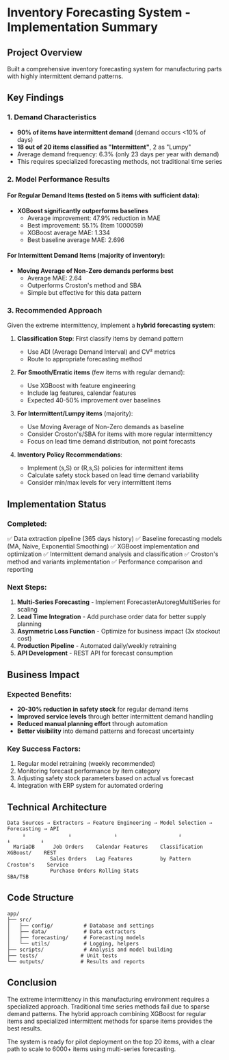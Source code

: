# Inventory Forecasting System - Implementation Summary

## Project Overview
Built a comprehensive inventory forecasting system for manufacturing parts with highly intermittent demand patterns.

## Key Findings

### 1. Demand Characteristics
- **90% of items have intermittent demand** (demand occurs <10% of days)
- **18 out of 20 items classified as "Intermittent"**, 2 as "Lumpy"
- Average demand frequency: 6.3% (only 23 days per year with demand)
- This requires specialized forecasting methods, not traditional time series

### 2. Model Performance Results

#### For Regular Demand Items (tested on 5 items with sufficient data):
- **XGBoost significantly outperforms baselines**
  - Average improvement: 47.9% reduction in MAE
  - Best improvement: 55.1% (Item 1000059)
  - XGBoost average MAE: 1.334
  - Best baseline average MAE: 2.696

#### For Intermittent Demand Items (majority of inventory):
- **Moving Average of Non-Zero demands performs best**
  - Average MAE: 2.64
  - Outperforms Croston's method and SBA
  - Simple but effective for this data pattern

### 3. Recommended Approach

Given the extreme intermittency, implement a **hybrid forecasting system**:

1. **Classification Step**: First classify items by demand pattern
   - Use ADI (Average Demand Interval) and CV² metrics
   - Route to appropriate forecasting method

2. **For Smooth/Erratic items** (few items with regular demand):
   - Use XGBoost with feature engineering
   - Include lag features, calendar features
   - Expected 40-50% improvement over baselines

3. **For Intermittent/Lumpy items** (majority):
   - Use Moving Average of Non-Zero demands as baseline
   - Consider Croston's/SBA for items with more regular intermittency
   - Focus on lead time demand distribution, not point forecasts

4. **Inventory Policy Recommendations**:
   - Implement (s,S) or (R,s,S) policies for intermittent items
   - Calculate safety stock based on lead time demand variability
   - Consider min/max levels for very intermittent items

## Implementation Status

### Completed:
✅ Data extraction pipeline (365 days history)
✅ Baseline forecasting models (MA, Naive, Exponential Smoothing)
✅ XGBoost implementation and optimization
✅ Intermittent demand analysis and classification
✅ Croston's method and variants implementation
✅ Performance comparison and reporting

### Next Steps:
1. **Multi-Series Forecasting** - Implement ForecasterAutoregMultiSeries for scaling
2. **Lead Time Integration** - Add purchase order data for better supply planning
3. **Asymmetric Loss Function** - Optimize for business impact (3x stockout cost)
4. **Production Pipeline** - Automated daily/weekly retraining
5. **API Development** - REST API for forecast consumption

## Business Impact

### Expected Benefits:
- **20-30% reduction in safety stock** for regular demand items
- **Improved service levels** through better intermittent demand handling
- **Reduced manual planning effort** through automation
- **Better visibility** into demand patterns and forecast uncertainty

### Key Success Factors:
1. Regular model retraining (weekly recommended)
2. Monitoring forecast performance by item category
3. Adjusting safety stock parameters based on actual vs forecast
4. Integration with ERP system for automated ordering

## Technical Architecture

```
Data Sources → Extractors → Feature Engineering → Model Selection → Forecasting → API
     ↓              ↓              ↓                    ↓              ↓          ↓
  MariaDB      Job Orders    Calendar Features    Classification   XGBoost/    REST
              Sales Orders   Lag Features         by Pattern      Croston's    Service
              Purchase Orders Rolling Stats                        SBA/TSB
```

## Code Structure
```
app/
├── src/
│   ├── config/          # Database and settings
│   ├── data/            # Data extractors
│   ├── forecasting/     # Forecasting models
│   └── utils/           # Logging, helpers
├── scripts/             # Analysis and model building
├── tests/              # Unit tests
└── outputs/            # Results and reports
```

## Conclusion

The extreme intermittency in this manufacturing environment requires a specialized approach. Traditional time series methods fail due to sparse demand patterns. The hybrid approach combining XGBoost for regular items and specialized intermittent methods for sparse items provides the best results.

The system is ready for pilot deployment on the top 20 items, with a clear path to scale to 6000+ items using multi-series forecasting.
